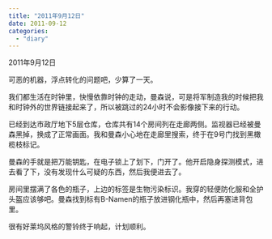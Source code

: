 ```yaml
---
title: "2011年9月12日"
date: 2011-09-12
categories: 
  - "diary"
---
```


2011年9月12日

可恶的机器，浮点转化的问题吧，少算了一天。

我们都生活在时钟里，快慢依靠时钟的走动，曼森说，可是将军制造我的时候把我和时钟外的世界链接起来了，所以被跳过的24小时不会影像接下来的行动。

已经到达市政厅地下5层仓库，仓库共有14个房间列在走廊两侧。监视器已经被曼森黑掉，换成了正常画面。我和曼森小心地在走廊里搜索，终于在9号门找到黑橄榄枝标记。

曼森的手就是把万能钥匙，在电子锁上了划下，门开了。他开启隐身探测模式，进去看了下，没有发现什么可疑的东西，然后我便进去了。

房间里摆满了各色的瓶子，上边的标签是生物污染标识。我穿的轻便防化服和全护头盔应该够吧。曼森找到标有B-Namen的瓶子放进钢化瓶中，然后再塞进背包里。

很有好莱坞风格的警铃终于响起，计划顺利。
